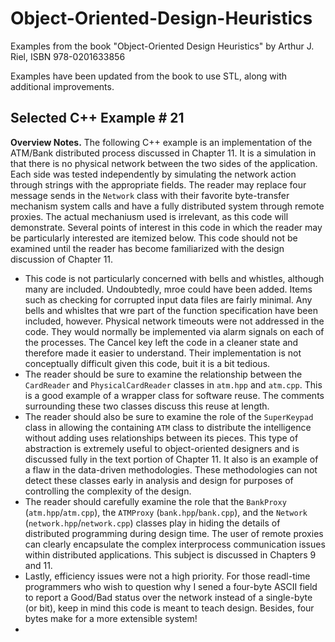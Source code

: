 # Object-Oriented-Design-Heuristics

Examples from the book "Object-Oriented Design Heuristics" by Arthur J. Riel, ISBN 978-0201633856

Examples have been updated from the book to use STL, along with additional improvements.

## Selected C++ Example # 21

**Overview Notes.** The following C++ example is an implementation of the ATM/Bank distributed process discussed in Chapter 11. It is a simulation in that there is no physical network between the two sides of the application. Each side was tested independently by simulating the network action through strings with the appropriate fields. The reader may replace four message sends in the `Network` class with their favorite byte-transfer mechanism system calls and have a fully distributed system through remote proxies. The actual mechaniusm used is irrelevant, as this code will demonstrate. Several points of interest in this code in which the reader may be particularly interested are itemized below. This code should not be examined until the reader has become familiarized with the design discussion of Chapter 11.

* This code is not particularly concerned with bells and whistles, although many are included. Undoubtedly, mroe could have been added. Items such as checking for corrupted input data files are fairly minimal. Any bells and whisltes that wre part of the function specification have been included, however. Physical network timeouts were not addressed in the code. They would normally be implemented via alarm signals on each of the processes. The Cancel key left the code in a cleaner state and therefore made it easier to understand. Their implementation is not conceptually difficult given this code, buit it is a bit tedious.
* The reader should be sure to examine the relationship between the `CardReader` and `PhysicalCardReader` classes in `atm.hpp` and `atm.cpp`. This is a good example of a wrapper class for software reuse. The comments surrounding these two classes discuss this reuse at length.
* The reader should also be sure to examine the role of the `SuperKeypad` class in allowing the containing `ATM` class to distribute the intelligence without adding uses relationships between its pieces. This type of abstraction is extremely useful to object-oriented designers and is discussed fully in the text portion of Chapter 11. It also is an example of a flaw in the data-driven methodologies. These methodologies can not detect these classes early in analysis and design for purposes of controlling the complexity of the design.
* The reader should carefully examine the role that the `BankProxy` (`atm.hpp`/`atm.cpp`), the `ATMProxy` (`bank.hpp`/`bank.cpp`), and the `Network` (`network.hpp`/`network.cpp`) classes play in hiding the details of distributed programming during design time. The user of remote proxies can clearly encapsulate the complex interprocess communication issues within distributed applications. This subject is discussed in Chapters 9 and 11.
* Lastly, efficiency issues were not a high priority. For those readl-time programmers who wish to question why I sened a four-byte ASCII field to report a Good/Bad status over the network instead of a single-byte (or bit), keep in mind this code is meant to teach design. Besides, four bytes make for a more extensible system!
*
